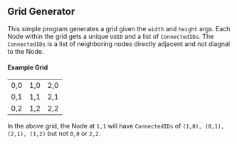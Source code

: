## Grid Generator

This simple program generates a grid given the `width` and `height` args.
Each Node within the grid gets a unique `UUID` and a list of `ConnectedIDs`.
The `ConnectedIDs` is a list of neighboring nodes directly adjacent and not diagnal to the Node.

#### Example Grid
||||
|:---:|:---:|:---:|
| 0,0 | 1,0 | 2,0 |
| 0,1 | 1,1 | 2,1 |
| 0,2 | 1,2 | 2,2 |

In the above grid, the Node at `1,1` will have `ConnectedIDs` of `(1,0), (0,1), (2,1), (1,2)` but not `0,0` or `2,2`.
